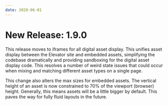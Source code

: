 ```yaml
---
date: 2020-06-01
---
```


# New Release: 1.9.0

This release moves to iframes for all digital asset display. This unifies asset display between the Elevator site and embedded assets, simplifying the codebase dramatically and providing sandboxing for the digital asset display code. This resolves a number of weird state issues that could occur when mixing and matching different asset types on a single page.

This change also alters the max sizes for embedded assets. The vertical height of an asset is now constrained to 70% of the viewport (browser) height. Generally, this means assets will be a little bigger by default. This paves the way for fully fluid layouts in the future.


